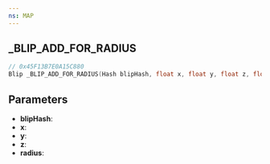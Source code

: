 ```yaml
---
ns: MAP
---
```

## _BLIP_ADD_FOR_RADIUS

```c
// 0x45F13B7E0A15C880
Blip _BLIP_ADD_FOR_RADIUS(Hash blipHash, float x, float y, float z, float radius);
```

## Parameters
* **blipHash**:
* **x**:
* **y**:
* **z**:
* **radius**:
